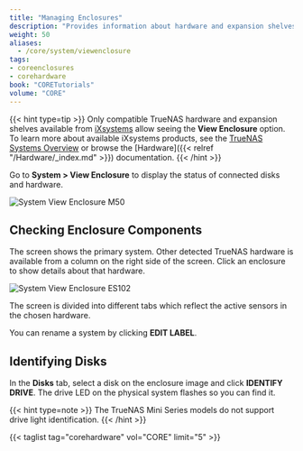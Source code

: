 ```yaml
---
title: "Managing Enclosures"
description: "Provides information about hardware and expansion shelves on TrueNAS CORE."
weight: 50
aliases:
  - /core/system/viewenclosure
tags:
- coreenclosures
- corehardware
book: "CORETutorials"
volume: "CORE"
---
```


{{< hint type=tip >}}
Only compatible TrueNAS hardware and expansion shelves available from [iXsystems](https://www.ixsystems.com/) allow seeing the **View Enclosure** option.
To learn more about available iXsystems products, see the [TrueNAS Systems Overview](https://www.truenas.com/systems-overview/) or browse the [Hardware]({{< relref "/Hardware/_index.md" >}}) documentation.
{{< /hint >}}

Go to **System > View Enclosure** to display the status of connected disks and hardware.

![System View Enclosure M50](/images/CORE/System/SystemViewEnclosureM50.png "M50 Enclosure")

## Checking Enclosure Components

The screen shows the primary system.
Other detected TrueNAS hardware is available from a column on the right side of the screen.
Click an enclosure to show details about that hardware. 

![System View Enclosure ES102](/images/CORE/System/SystemViewEnclosureES102.png "System View Enclosure ES102")

The screen is divided into different tabs which reflect the active sensors in the chosen hardware.

You can rename a system by clicking **EDIT LABEL**.

## Identifying Disks

In the **Disks** tab, select a disk on the enclosure image and click **IDENTIFY DRIVE**. The drive LED on the physical system flashes so you can find it.

{{< hint type=note >}}
The TrueNAS Mini Series models do not support drive light identification. 
{{< /hint >}}

{{< taglist tag="corehardware" vol="CORE" limit="5" >}}
